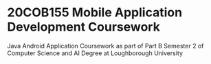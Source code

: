 # 20COB155 Mobile Application Development Coursework
Java Android Application Coursework as part of Part B Semester 2 of Computer Science and AI Degree at Loughborough University
